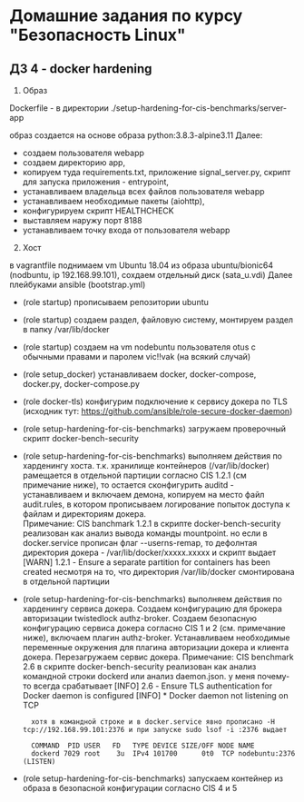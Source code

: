 Домашние задания по курсу "Безопасность Linux"
===============================================

ДЗ 4 - docker hardening
-----------------------------------------------

1. Образ

Dockerfile - в директории ./setup-hardening-for-cis-benchmarks/server-app

образ создается на основе образа python:3.8.3-alpine3.11
Далее: 
- создаем пользователя webapp
- создаем директорию app, 
- копируем туда requirements.txt, приложение signal_server.py, скрипт для запуска приложения - entrypoint, 
- устанавливаем владельца всех файлов пользователя webapp
- устанавливаем необходимые пакеты (aiohttp), 
- конфигурируем скрипт HEALTHCHECK
- выставляем наружу порт 8188
- устанавливаем точку входа от пользователя webapp


2. Хост

в vagrantfile поднимаем vm Ubuntu 18.04 из образа ubuntu/bionic64 (nodbuntu, ip 192.168.99.101), сохдаем отдельный диск (sata_u.vdi)
Далее плейбуками ansible (bootstrap.yml)
- (role startup) прописываем репозитории ubuntu 
- (role startup) создаем раздел, файловую систему, монтируем раздел в папку /var/lib/docker
- (role startup) создаем на vm nodebuntu пользователя otus с обычными правами и паролем vic!!vak (на всякий случай)
- (role setup_docker) устанавливаем docker, docker-compose, docker.py, docker-compose.py
- (role docker-tls) конфигурим подключение к сервису докера по TLS (исходник тут: https://github.com/ansible/role-secure-docker-daemon)
- (role setup-hardening-for-cis-benchmarks) загружаем проверочный скрипт docker-bench-security
- (role setup-hardening-for-cis-benchmarks) выполняем действия по харденингу хоста. т.к. хранилище контейнеров (/var/lib/docker) рамещается в отдельной партиции согласно CIS 1.2.1 (см примечание ниже), то остается сконфигурить auditd - устанавливаем и включаем демона, копируем на место файл audit.rules, в котором прописываем логирование попыток доступа к файлам и директориям докера.  
        Примечание:
        CIS banchmark 1.2.1 в скрипте docker-bench-security реализован как анализ вывода команды mountpoint. но если в docker.service прописан флаг --userns-remap, то дефолнтая директория докера - /var/lib/docker/xxxxx.xxxxx и скрипт выдает
        [WARN] 1.2.1 - Ensure a separate partition for containers has been created
        несмотря на то, что директория /var/lib/docker смонтирована в отдельной партиции
- (role setup-hardening-for-cis-benchmarks) выполняем действия по харденингу сервиса докера. Создаем конфигурацию для брокера авторизации twistedlock authz-broker. Создаем безопасную конфигурацию сервиса докера согласно CIS 1 и 2 (см. примечание ниже), включаем плагин authz-broker. Устанавливаем необходимые переменные окружения для плагина авторизации докера и клиента докера. Перезагружаем сервис докера.
        Примечание:
        CIS benchmark 2.6  в скрипте  docker-bench-security реализован как анализ командной строки dockerd или анализ daemon.json. у меня почему-то всегда срабатывает 
        [INFO] 2.6  - Ensure TLS authentication for Docker daemon is configured
        [INFO]      * Docker daemon not listening on TCP

        хотя в командной строке и в docker.service явно прописано -H tcp://192.168.99.101:2376 и при запуске sudo lsof -i :2376 выдает 

        COMMAND  PID USER   FD   TYPE DEVICE SIZE/OFF NODE NAME
        dockerd 7029 root    3u  IPv4 101700      0t0  TCP nodebuntu:2376 (LISTEN)


- (role setup-hardening-for-cis-benchmarks) запускаем контейнер из образа в безопасной конфигурации согласно CIS 4 и 5


